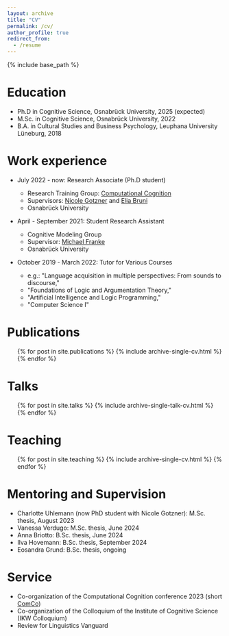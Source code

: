 ```yaml
---
layout: archive
title: "CV"
permalink: /cv/
author_profile: true
redirect_from:
  - /resume
---
```


{% include base_path %}

Education
======
* Ph.D in Cognitive Science, Osnabrück University, 2025 (expected)
* M.Sc. in Cognitive Science, Osnabrück University, 2022
* B.A. in Cultural Studies and Business Psychology, Leuphana University Lüneburg, 2018

Work experience
======
* July 2022 - now: Research Associate (Ph.D student)
  * Research Training Group: [Computational Cognition](https://www.comco.uni-osnabrueck.de/)
  * Supervisors: [Nicole Gotzner](https://sites.google.com/view/nicolegotzner/home) and [Elia Bruni](https://eliabruni.github.io/)
  * Osnabrück University

* April - September 2021: Student Research Assistant
  * Cognitive Modeling Group
  * Supervisor: [Michael Franke](https://michael-franke.github.io/heimseite/)
  * Osnabrück University
  
* October 2019 - March 2022: Tutor for Various Courses
  * e.g.: "Language acquisition in multiple perspectives: From sounds to discourse,"
  * "Foundations of Logic and Argumentation Theory,"
  * "Artificial Intelligence and Logic Programming,"
  * "Computer Science I"

Publications
======
  <ul>{% for post in site.publications %}
    {% include archive-single-cv.html %}
  {% endfor %}</ul>
  
Talks
======
  <ul>{% for post in site.talks %}
    {% include archive-single-talk-cv.html %}
  {% endfor %}</ul>
  
Teaching
======
  <ul>{% for post in site.teaching %}
    {% include archive-single-cv.html %}
  {% endfor %}</ul>
  
Mentoring and Supervision
======
* Charlotte Uhlemann (now PhD student with Nicole Gotzner): M.Sc. thesis, August 2023
* Vanessa Verdugo: M.Sc. thesis, June 2024
* Anna Briotto: B.Sc. thesis, June 2024
* Ilva Hovemann: B.Sc. thesis, September 2024
* Eosandra Grund: B.Sc. thesis, ongoing
  
Service
======
* Co-organization of the Computational Cognition conference 2023 (short [ComCo](https://comco23.github.io/))
* Co-organization of the Colloquium of the Institute of Cognitive Science (IKW Colloquium)
* Review for Linguistics Vanguard
